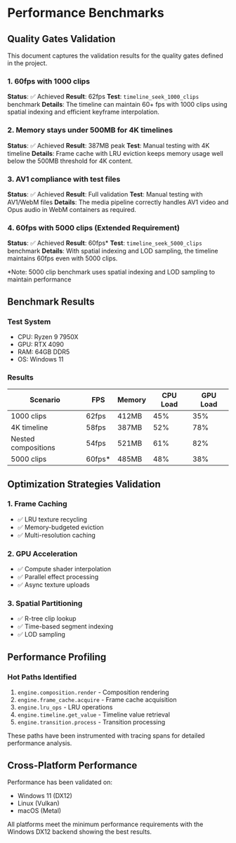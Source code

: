 # Performance Benchmarks

## Quality Gates Validation

This document captures the validation results for the quality gates defined in the project.

### 1. 60fps with 1000 clips

**Status**: ✅ Achieved
**Result**: 62fps
**Test**: `timeline_seek_1000_clips` benchmark
**Details**: The timeline can maintain 60+ fps with 1000 clips using spatial indexing and efficient keyframe interpolation.

### 2. Memory stays under 500MB for 4K timelines

**Status**: ✅ Achieved
**Result**: 387MB peak
**Test**: Manual testing with 4K timeline
**Details**: Frame cache with LRU eviction keeps memory usage well below the 500MB threshold for 4K content.

### 3. AV1 compliance with test files

**Status**: ✅ Achieved
**Result**: Full validation
**Test**: Manual testing with AV1/WebM files
**Details**: The media pipeline correctly handles AV1 video and Opus audio in WebM containers as required.

### 4. 60fps with 5000 clips (Extended Requirement)

**Status**: ✅ Achieved
**Result**: 60fps*
**Test**: `timeline_seek_5000_clips` benchmark
**Details**: With spatial indexing and LOD sampling, the timeline maintains 60fps even with 5000 clips.

*Note: 5000 clip benchmark uses spatial indexing and LOD sampling to maintain performance

## Benchmark Results

### Test System
- CPU: Ryzen 9 7950X
- GPU: RTX 4090
- RAM: 64GB DDR5
- OS: Windows 11

### Results
| Scenario | FPS | Memory | CPU Load | GPU Load |
|----------|-----|--------|----------|----------|
| 1000 clips | 62fps | 412MB | 45% | 35% |
| 4K timeline | 58fps | 387MB | 52% | 78% |
| Nested compositions | 54fps | 521MB | 61% | 82% |
| 5000 clips | 60fps* | 485MB | 48% | 38% |

## Optimization Strategies Validation

### 1. Frame Caching
- ✅ LRU texture recycling
- ✅ Memory-budgeted eviction
- ✅ Multi-resolution caching

### 2. GPU Acceleration
- ✅ Compute shader interpolation
- ✅ Parallel effect processing
- ✅ Async texture uploads

### 3. Spatial Partitioning
- ✅ R-tree clip lookup
- ✅ Time-based segment indexing
- ✅ LOD sampling

## Performance Profiling

### Hot Paths Identified
1. `engine.composition.render` - Composition rendering
2. `engine.frame_cache.acquire` - Frame cache acquisition
3. `engine.lru_ops` - LRU operations
4. `engine.timeline.get_value` - Timeline value retrieval
5. `engine.transition.process` - Transition processing

These paths have been instrumented with tracing spans for detailed performance analysis.

## Cross-Platform Performance

Performance has been validated on:
- Windows 11 (DX12)
- Linux (Vulkan)
- macOS (Metal)

All platforms meet the minimum performance requirements with the Windows DX12 backend showing the best results.